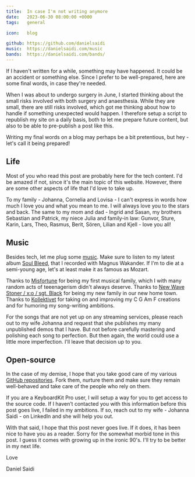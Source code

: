 ```yaml
---
title:  In case I'm not writing anymore
date:   2023-06-30 08:00:00 +0000
tags:   general

icon:   blog

github: https://github.com/danielsaidi
music:  https://danielsaidi.com/music
bands:  https://danielsaidi.com/bands/
---
```


If I haven't written for a while, something may have happened. It could be an accident or something else. Since I prefer to be well-prepared, here are some final words, in case they're needed.

When I was about to undergo surgery in June, I started thinking about the small risks involved with both surgery and anaesthesia. While they are small, there are still risks involved, which got me thinking about how to handle if something unexpected would happen. I therefore setup a script to republish my site on a daily basis, both to let me prepare future content, but also to be able to pre-publish a post like this.

Writing my final words on a blog may perhaps be a bit pretentious, but hey - let's call it being prepared!


## Life

Most of you who read this post are probably here for the tech content. I'd be amazed if not, since it's the main topic of this website. However, there are some other aspects of life that I'd love to take up.

To my family - Johanna, Cornelia and Lovisa - I can't express in words how much I love you and what you mean to me. I will always love you to the stars and back. The same to my mom and dad - Ingrid and Sasan, my brothers Sebastian and Patrick, my niece Julia and family-in law: Gunvor, Sture, Karin, Lars, Theo, Rasmus, Berit, Sören, Lilian and Kjell - love you all!


## Music

Besides tech, let me plug some [music]({{page.music}}). Make sure to listen to my latest album [Soul Bleed]({{page.album}}), that I recorded with Magnus Wakander. If I'm to die at a semi-young age, let's at least make it as famous as Mozart.

Thanks to [Misfortune]({{page.bands}}misfortune) for being my first musical family, which I with many random acts of teeenagerism didn't always deserve. Thanks to [New Wave Stoner / x:o / sgt. Black]({{page.bands}}sgt-black) for being my new family in our new home town. Thanks to [Kollektivet]({{page.bands}}kollektivet) for taking on and improving my C G Am F creations and for humoring my song-writing ambitions.

For the songs that are not yet up on any streaming services, please reach out to my wife Johanna and request that she publishes my many unpublished demos that I have. But not before carefully mastering and polishing each song to perfection. But then again, the world could use a little more imperfection. I'll leave that decision up to you.



## Open-source

In the case of my demise, I hope that you take good care of my various [GitHub repositories]({{page.github}}). Fork them, nurture them and make sure they remain well-behaved and take care of the people who rely on them.

If you are a KeyboardKit Pro user, I will setup a way for you to get access to the source code. If I haven’t contacted you with this information before this post goes live, I failed in my ambitions. If so, reach out to my wife - Johanna Saidi - on LinkedIn and she will help you out.

With that said, I hope that this post never goes live. If it does, it has been nice to have you as a reader. Sorry for the somewhat morbid tone in this post. I guess it comes with growing up in the ironic 90's. I'll try to be better in my next life.

Love

Daniel Saidi